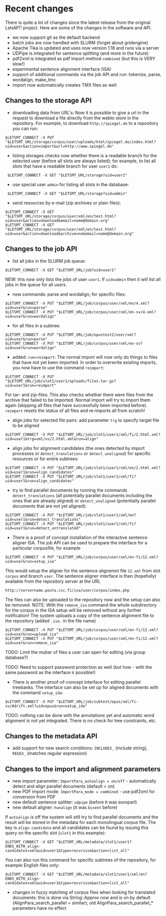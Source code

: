 
# Recent changes

There is quite a lot of changes since the latest release from the original LetsMT! project. Here are some of the changes in the software and API.


* we now support git as the default backend
* batch jobs are now handled with SLURM (forget about gridengine)
* Apache Tika is updated and uses now version 1.18 and runs via a server
* UDPipe is integrated for sentence splitting (and more in the future)
* pdf2xml is integrated as pdf import method `combined` (but this is VERY slow!)
* experimental sentence alignment interface (ISA)
* support of additional commands via the job API and run: tokenize, parse, wordalign, make_tmx
* import now automatically creates TMX files as well


## Changes to the storage API

* downloading data from URL's: Now it is possible to give a url in the request to download a file directly from the webto store in the repository. For example, to download `http://spiegel.de` to a repository you can run:

```
$LETSMT_CONNECT -X PUT "$LETSMT_URL/storage/corpus/user/uploads/html/spiegel.de/index.html?uid=user&action=import&url=http://www.spiegel.de"
```

* listing storages checks now whether there is a readable branch for the selected user (before all slots are always listed); for example, to list all slots that have a readable branch for user `user1` do:

```
 $LETSMT_CONNECT -X GET "$LETSMT_URL/storage?uid=user1"
```

* use special user `admin` for listing all slots in the database:

```
 $LETSMT_CONNECT -X GET "$LETSMT_URL/storage?uid=admin"
```

* send resources by e-mail (zip archives or plain files):

```
$LETSMT_CONNECT -X GET "$LETSMT_URL/storage/corpus/user/xml/en/test.html?uid=user&action=download&email=name@domain.org"
$LETSMT_CONNECT -X GET "$LETSMT_URL/storage/corpus/user/xml/en/test.html?uid=user&action=download&archive=no&email=name@domain.org"
```



## Changes to the job API

* list all jobs in the SLURM job queue:

```
$LETSMT_CONNECT -X GET "$LETSMT_URL/job?uid=user1"
```

NEW: this now only lists the jobs of user `user1`. If `uid=admin` then it will list all jobs in the queue for all users.

* new commands: parse and wordalign; for specific files:

```
$LETSMT_CONNECT -X PUT "$LETSMT_URL/job/corpus/user/xml/en/4.xml?uid=user&run=parse"
$LETSMT_CONNECT -X PUT "$LETSMT_URL/job/corpus/user/xml/en-sv/4.xml?uid=user&run=wordalign"
```

* for all files in a subtree:

```
$LETSMT_CONNECT -X PUT "$LETSMT_URL/job/opustest2/user/xml?uid=user&run=parse"
$LETSMT_CONNECT -X PUT "$LETSMT_URL/job/corpus/user/xml/en-sv?uid=user&run=wordalign"
```


* added: `run=reimport`: The normal import will now only do things to files that have not yet been imported. In order to overwrite existing imports, you now have to use the command `reimport`:

```
$LETSMT_CONNECT -X PUT "$LETSMT_URL/job/slot1/user1/uploads/files.tar.gz?uid=user1&run=reimport"
```

For tar- and zip-files: This also checks whether there were files from the archive that failed to be imported. Normal import will try to import them again (skipping all files that have successfully been imported before). `reimport` resets the status of all files and re-imports all from scratch!


* align jobs for selected file pairs: add parameter `trg` to specify target file to be aligned

```
$LETSMT_CONNECT -X PUT "$LETSMT_URL/job/slot1/user1/xml/fi/2.html.xml?uid=user1&trg=xml/sv/2.html.xml&run=align"
```

* align jobs for alignment candidates (the ones detected by import processes or `detect_translations` or `detect_unaligned`) for specific resources or for entire subtrees:

```
$LETSMT_CONNECT -X PUT "$LETSMT_URL/job/slot1/user1/xml/en/2.html.xml?uid=user1&run=align_candidates"
$LETSMT_CONNECT -X PUT "$LETSMT_URL/job/slot1/user1/xml/fi?uid=user1&run=align_candidates"
```

* try to find parallel documents by running the commands `detect_translations` (all potentially parallel documents including the ones that are already aligned) or `detect_unaligned` (potentially parallel documents that are not yet aligned):

```
$LETSMT_CONNECT -X PUT "$LETSMT_URL/job/slot1/user1/xml/en?uid=user1&run=detect_translations"
$LETSMT_CONNECT -X PUT "$LETSMT_URL/job/slot1/user1/xml/fi?uid=user1&run=detect_untranslated"
```

* There is a proof of concept installation of the interactive sentence aligner ISA. The job API can be used to prepare the interface for a particular corpusfile, for example

```
$LETSMT_CONNECT -X PUT "$LETSMT_URL/job/corpus/user/xml/en-fi/12.xml?uid=user&run=setup_isa"
```

This would setup the aligner for the sentence alignemnt file `12.xml` from slot `corpus` and branch `user`. The sentence aligner interface is then (hopefully) available from the repository server at the URL

```
http://servername.pouta.csc.fi/isa/user/corpus/index.php
```

The files can also be uploaded to the repository now and the setup can also be removed. NOTE: With the `remove_isa` command the whole subdirectory for the corpus in the ISA setup will be removed without any further notification! The system uploads a copy of the sentence alignment file to the repository (added `.isa.` in the file name)

```
$LETSMT_CONNECT -X PUT "$LETSMT_URL/job/corpus/user/xml/en-fi/12.xml?uid=user&run=upload_isa"
$LETSMT_CONNECT -X PUT "$LETSMT_URL/job/corpus/user/xml/en-fi/12.xml?uid=user&run=remove_isa"
```

TODO: Limit the muber of files a user can open for editing (via group database?)

TODO: Need to support password protection as well (but how - with the same password as the interface ir possible!)


* There is another proof-of-concept interface for editing parallel treebanks. The interface can also be set up for aligned documents with the command `setup_ida`:

```
$LETSMT_CONNECT -X PUT "$LETSMT_URL/job/subtest/opus/xml/fi-sv/Adrift.xml?uid=opus&run=setup_ida"
```

TODO: nothing can be done with the annotations yet and automatic word alignment is not yet integrated. There is no check for tree constraints, etc. 


## Changes to the metadata API

* add support for new search conditions: `INCLUDES_` (include string), `REGEX_` (matches regular expression)


## Changes to the import and alignment parameters

* new import parameter: `ImportPara_autoalign = on/off` - automatically detect and align parallel documents (default = on)
* new PDF import mode: `ImportPara_mode = combined` - use pdf2xml for conversion from PDF
* new default sentence splitter: `udpipe` (before it was europarl)
* new default aligner: `hunalign` (it was `bisent` before)


If `autoalign` is off the system will still try to find parallel documents and the result will be stored in the metadata for each monolingual corpus file. The key is `align-candidate` and all candidates can be found by issuing this query on the specific slot (`slot1` in this example):

```
$LETSMT_CONNECT -X GET "$LETSMT_URL/metadata/slot1/user1?ENDS_WITH_align-candidates=xml&uid=user1&type=recursive&action=list_all"
```

You can also run this command for specific subtrees of the repository, for example English files only:

```
$LETSMT_CONNECT -X GET "$LETSMT_URL/metadata/slot1/user1/xml/en?ENDS_WITH_align-candidates=xml&uid=user1&type=recursive&action=list_all"
```

* changes in fuzzy matching of corpus files when looking for translated documents: this is done via String::Approx now and is on by default (AlignPara_search_parallel = similar); old AlignPara_search_parallel_* parameters have no effect



